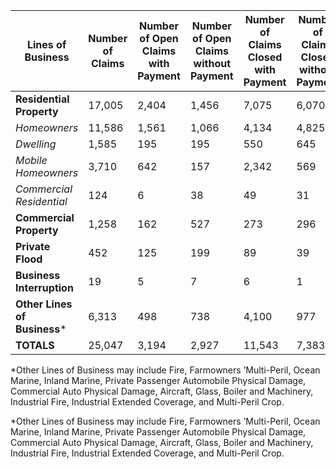 **Lines of Business** |  **Number of Claims** |  **Number of Open Claims with Payment** |  **Number of Open Claims without Payment** |  **Number of Claims Closed with Payment** |  **Number of Claims Closed without Payment** |  **Percent of Claims Close** **d**  
---|---|---|---|---|---|---  
**Residential Property** |  17,005  |  2,404  |  1,456  |  7,075  |  6,070  |  77.3%   
_Homeowners_ |  11,586  |  1,561  |  1,066  |  4,134  |  4,825  |  77.3%   
_Dwelling_ |  1,585  |  195  |  195  |  550  |  645  |  75.4%   
_Mobile Homeowners_ |  3,710  |  642  |  157  |  2,342  |  569  |  78.5%   
_Commercial Residential_ |  124  |  6  |  38  |  49  |  31  |  64.5%   
**Commercial Property** |  1,258  |  162  |  527  |  273  |  296  |  45.2%   
**Private Flood** |  452  |  125  |  199  |  89  |  39  |  28.3%   
**Business Interruption** |  19  |  5  |  7  |  6  |  1  |  36.8%   
**Other Lines of Business*** |  6,313  |  498  |  738  |  4,100  |  977  |  80.4%   
**TOTALS** |  25,047  |  3,194  |  2,927  |  11,543  |  7,383  |  75.6% 



*Other Lines of Business may include Fire, Farmowners
’Multi-Peril, Ocean Marine, Inland Marine, Private
Passenger Automobile Physical Damage, Commercial Auto
Physical Damage, Aircraft, Glass, Boiler and Machinery,
Industrial Fire, Industrial Extended Coverage, and
Multi-Peril Crop.


*Other Lines of Business may include Fire, Farmowners
’Multi-Peril, Ocean Marine, Inland Marine, Private
Passenger Automobile Physical Damage, Commercial Auto
Physical Damage, Aircraft, Glass, Boiler and Machinery,
Industrial Fire, Industrial Extended Coverage, and
Multi-Peril Crop.
